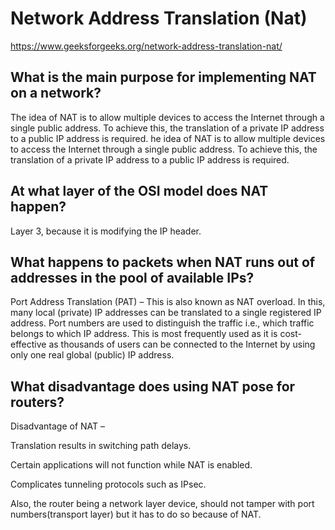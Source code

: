 # Network Address Translation (Nat)
https://www.geeksforgeeks.org/network-address-translation-nat/


## What is the main purpose for implementing NAT on a network?
The idea of NAT is to allow multiple devices to access the Internet through a single public address. To achieve this, the translation of a private IP address to a public IP address is required. he idea of NAT is to allow multiple devices to access the Internet through a single public address. To achieve this, the translation of a private IP address to a public IP address is required.


## At what layer of the OSI model does NAT happen?
Layer 3, because it is modifying the IP header.


## What happens to packets when NAT runs out of addresses in the pool of available IPs?
Port Address Translation (PAT) – This is also known as NAT overload. In this, many local (private) IP addresses can be translated to a single registered IP address. Port numbers are used to distinguish the traffic i.e., which traffic belongs to which IP address. This is most frequently used as it is cost-effective as thousands of users can be connected to the Internet by using only one real global (public) IP address. 


## What disadvantage does using NAT pose for routers?
Disadvantage of NAT – 

Translation results in switching path delays. 
 
Certain applications will not function while NAT is enabled. 
 
Complicates tunneling protocols such as IPsec. 
 
Also, the router being a network layer device, should not tamper with port numbers(transport layer) but it has to do so because of NAT. 